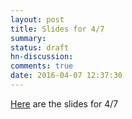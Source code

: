 ```yaml
---
layout: post
title: Slides for 4/7
summary:
status: draft
hn-discussion:
comments: true
date: 2016-04-07 12:37:30
---
```


[Here](https://drive.google.com/a/usfca.edu/file/d/0B-5GjaosMAovTXAwNzdqV01CbzA/view?usp=drivesdk) are the slides for 4/7
